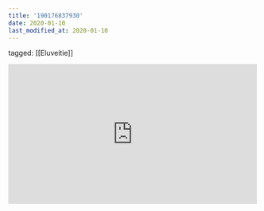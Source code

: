 ```yaml
---
title: '190176837930'
date: 2020-01-10
last_modified_at: 2020-01-10
---
```

tagged: [[Eluveitie]]
<iframe allow="accelerometer; autoplay; clipboard-write; encrypted-media; gyroscope; picture-in-picture" allowfullscreen="" frameborder="0" height="281" id="youtube_iframe" src="https://www.youtube.com/embed/jMKykGYsmFY?feature=oembed&amp;enablejsapi=1&amp;origin=https://safe.txmblr.com&amp;wmode=opaque" width="500"></iframe>